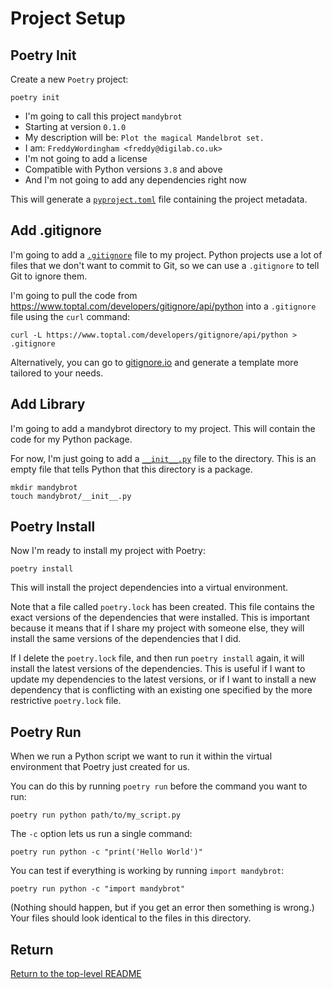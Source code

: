 # Project Setup

## Poetry Init

Create a new `Poetry` project:

```shell
poetry init
```

-   I'm going to call this project `mandybrot`
-   Starting at version `0.1.0`
-   My description will be: `Plot the magical Mandelbrot set.`
-   I am: `FreddyWordingham <freddy@digilab.co.uk>`
-   I'm not going to add a license
-   Compatible with Python versions `3.8` and above
-   And I'm not going to add any dependencies right now

This will generate a [`pyproject.toml`](./pyproject.toml) file containing the project metadata.

## Add .gitignore

I'm going to add a [`.gitignore`](./.gitignore) file to my project.
Python projects use a lot of files that we don't want to commit to Git, so we can use a `.gitignore` to tell Git to ignore them.

I'm going to pull the code from https://www.toptal.com/developers/gitignore/api/python into a `.gitignore` file using the `curl` command:

```shell
curl -L https://www.toptal.com/developers/gitignore/api/python > .gitignore
```

Alternatively, you can go to [gitignore.io](https://gitignore.io/) and generate a template more tailored to your needs.

## Add Library

I'm going to add a mandybrot directory to my project.
This will contain the code for my Python package.

For now, I'm just going to add a [`__init__.py`](./mandybrot/__init__.py) file to the directory.
This is an empty file that tells Python that this directory is a package.

```shell
mkdir mandybrot
touch mandybrot/__init__.py
```

## Poetry Install

Now I'm ready to install my project with Poetry:

```shell
poetry install
```

This will install the project dependencies into a virtual environment.

Note that a file called `poetry.lock` has been created.
This file contains the exact versions of the dependencies that were installed.
This is important because it means that if I share my project with someone else, they will install the same versions of the dependencies that I did.

If I delete the `poetry.lock` file, and then run `poetry install` again, it will install the latest versions of the dependencies.
This is useful if I want to update my dependencies to the latest versions, or if I want to install a new dependency that is conflicting with an existing one specified by the more restrictive `poetry.lock` file.

## Poetry Run

When we run a Python script we want to run it within the virtual environment that Poetry just created for us.

You can do this by running `poetry run` before the command you want to run:

```shell
poetry run python path/to/my_script.py
```

The `-c` option lets us run a single command:

```shell
poetry run python -c "print('Hello World')"
```

You can test if everything is working by running `import mandybrot`:

```shell
poetry run python -c "import mandybrot"
```

(Nothing should happen, but if you get an error then something is wrong.)
Your files should look identical to the files in this directory.

## Return

[Return to the top-level README](./../../README.md)
